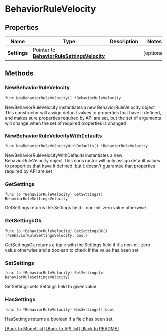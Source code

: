 # BehaviorRuleVelocity

## Properties

Name | Type | Description | Notes
------------ | ------------- | ------------- | -------------
**Settings** | Pointer to [**BehaviorRuleSettingsVelocity**](BehaviorRuleSettingsVelocity.md) |  | [optional] 

## Methods

### NewBehaviorRuleVelocity

`func NewBehaviorRuleVelocity() *BehaviorRuleVelocity`

NewBehaviorRuleVelocity instantiates a new BehaviorRuleVelocity object
This constructor will assign default values to properties that have it defined,
and makes sure properties required by API are set, but the set of arguments
will change when the set of required properties is changed

### NewBehaviorRuleVelocityWithDefaults

`func NewBehaviorRuleVelocityWithDefaults() *BehaviorRuleVelocity`

NewBehaviorRuleVelocityWithDefaults instantiates a new BehaviorRuleVelocity object
This constructor will only assign default values to properties that have it defined,
but it doesn't guarantee that properties required by API are set

### GetSettings

`func (o *BehaviorRuleVelocity) GetSettings() BehaviorRuleSettingsVelocity`

GetSettings returns the Settings field if non-nil, zero value otherwise.

### GetSettingsOk

`func (o *BehaviorRuleVelocity) GetSettingsOk() (*BehaviorRuleSettingsVelocity, bool)`

GetSettingsOk returns a tuple with the Settings field if it's non-nil, zero value otherwise
and a boolean to check if the value has been set.

### SetSettings

`func (o *BehaviorRuleVelocity) SetSettings(v BehaviorRuleSettingsVelocity)`

SetSettings sets Settings field to given value.

### HasSettings

`func (o *BehaviorRuleVelocity) HasSettings() bool`

HasSettings returns a boolean if a field has been set.


[[Back to Model list]](../README.md#documentation-for-models) [[Back to API list]](../README.md#documentation-for-api-endpoints) [[Back to README]](../README.md)


